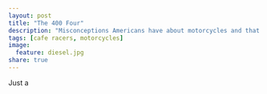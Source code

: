 ```yaml
---
layout: post
title: "The 400 Four"
description: "Misconceptions Americans have about motorcycles and that I had about old machines."
tags: [cafe racers, motorcycles]
image:
  feature: diesel.jpg
share: true  
---
```


Just a 
